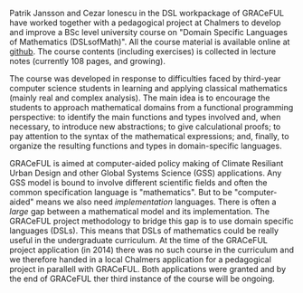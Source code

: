 Patrik Jansson and Cezar Ionescu in the DSL workpackage of GRACeFUL have worked together with a pedagogical project at Chalmers to develop and improve a BSc level university course on "Domain Specific Languages of Mathematics (DSLsofMath)". All the course material is available online at [github](https://github.com/DSLsofMath/DSLsofMath). The course contents (including exercises) is collected in lecture notes (currently 108 pages, and growing).

The course was developed in response to difficulties faced by third-year computer science students in learning and applying classical mathematics (mainly real and complex analysis). The main idea is to encourage the students to approach mathematical domains from a functional programming perspective: to identify the main functions and types involved and, when necessary, to introduce new abstractions; to give calculational proofs; to pay attention to the syntax of the mathematical expressions; and, finally, to organize the resulting functions and types in domain-specific languages.

GRACeFUL is aimed at computer-aided policy making of Climate Resiliant Urban Design and other Global Systems Science (GSS) applications. Any GSS model is bound to involve different scientific fields and often the common specification language is "mathematics". But to be "computer-aided" means we also need *implementation* languages. There is often a *large* gap between a mathematical model and its implementation. The GRACeFUL project methodology to bridge this gap is to use domain specific languages (DSLs). This means that DSLs of mathematics could be really useful in the undergraduate curriculum. At the time of the GRACeFUL project application (in 2014) there was no such course in the curriculum and we therefore handed in a local Chalmers application for a pedagogical project in parallell with GRACeFUL. Both applications were granted and by the end of GRACeFUL ther third instance of the course will be ongoing.
